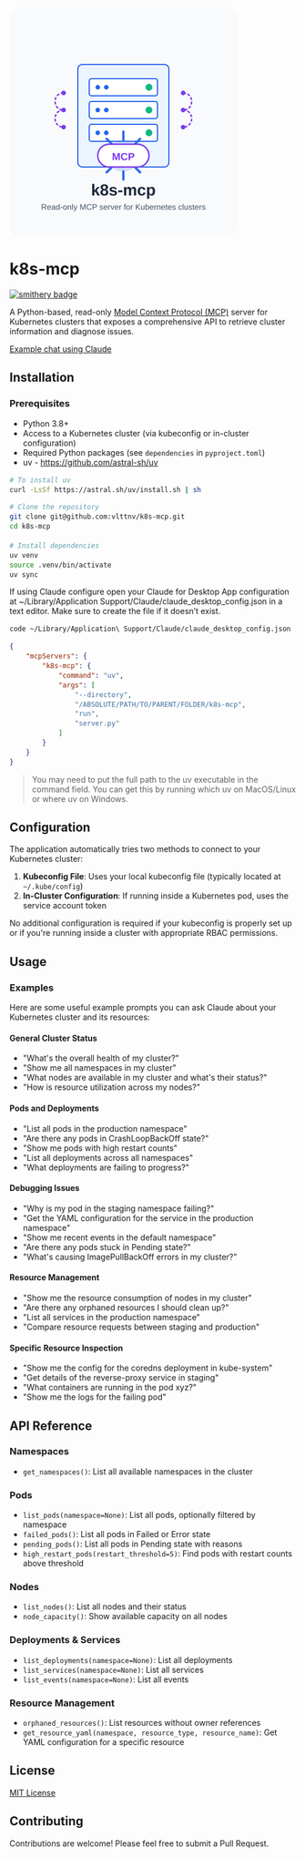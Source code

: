 <img src="./assets/logo.svg" alt="Allseer Logo" width="400" height="400" />

# k8s-mcp
[![smithery badge](https://smithery.ai/badge/@vlttnv/k8s-mcp)](https://smithery.ai/server/@vlttnv/k8s-mcp)

A Python-based, read-only [Model Context Protocol (MCP)](https://modelcontextprotocol.io/introduction) server for Kubernetes clusters that exposes a comprehensive API to retrieve cluster information and diagnose issues.

[Example chat using Claude](https://claude.ai/share/90ae39d3-a0c1-4065-ab79-45950b6b4806)

## Installation

### Prerequisites

- Python 3.8+
- Access to a Kubernetes cluster (via kubeconfig or in-cluster configuration)
- Required Python packages (see `dependencies` in `pyproject.toml`)
- uv - https://github.com/astral-sh/uv

```bash
# To install uv
curl -LsSf https://astral.sh/uv/install.sh | sh
```

```bash
# Clone the repository
git clone git@github.com:vlttnv/k8s-mcp.git
cd k8s-mcp

# Install dependencies
uv venv
source .venv/bin/activate
uv sync
```

If using Claude configure open your Claude for Desktop App configuration at ~/Library/Application Support/Claude/claude_desktop_config.json in a text editor. Make sure to create the file if it doesn’t exist.

```bash
code ~/Library/Application\ Support/Claude/claude_desktop_config.json
```

```json
{
    "mcpServers": {
        "k8s-mcp": {
            "command": "uv",
            "args": [
                "--directory",
                "/ABSOLUTE/PATH/TO/PARENT/FOLDER/k8s-mcp",
                "run",
                "server.py"
            ]
        }
    }
}
```

> You may need to put the full path to the uv executable in the command field. You can get this by running which uv on MacOS/Linux or where uv on Windows.

## Configuration

The application automatically tries two methods to connect to your Kubernetes cluster:

1. **Kubeconfig File**: Uses your local kubeconfig file (typically located at `~/.kube/config`)
2. **In-Cluster Configuration**: If running inside a Kubernetes pod, uses the service account token

No additional configuration is required if your kubeconfig is properly set up or if you're running inside a cluster with appropriate RBAC permissions.

## Usage

### Examples
Here are some useful example prompts you can ask Claude about your Kubernetes cluster and its resources:

#### General Cluster Status
- "What's the overall health of my cluster?"
- "Show me all namespaces in my cluster"
- "What nodes are available in my cluster and what's their status?"
- "How is resource utilization across my nodes?"

#### Pods and Deployments
- "List all pods in the production namespace"
- "Are there any pods in CrashLoopBackOff state?"
- "Show me pods with high restart counts"
- "List all deployments across all namespaces"
- "What deployments are failing to progress?"

#### Debugging Issues
- "Why is my pod in the staging namespace failing?"
- "Get the YAML configuration for the service in the production namespace"
- "Show me recent events in the default namespace"
- "Are there any pods stuck in Pending state?"
- "What's causing ImagePullBackOff errors in my cluster?"

#### Resource Management
- "Show me the resource consumption of nodes in my cluster"
- "Are there any orphaned resources I should clean up?"
- "List all services in the production namespace"
- "Compare resource requests between staging and production"

#### Specific Resource Inspection
- "Show me the config for the coredns deployment in kube-system"
- "Get details of the reverse-proxy service in staging"
- "What containers are running in the pod xyz?"
- "Show me the logs for the failing pod"

## API Reference

### Namespaces

- `get_namespaces()`: List all available namespaces in the cluster

### Pods

- `list_pods(namespace=None)`: List all pods, optionally filtered by namespace
- `failed_pods()`: List all pods in Failed or Error state
- `pending_pods()`: List all pods in Pending state with reasons
- `high_restart_pods(restart_threshold=5)`: Find pods with restart counts above threshold

### Nodes

- `list_nodes()`: List all nodes and their status
- `node_capacity()`: Show available capacity on all nodes

### Deployments & Services

- `list_deployments(namespace=None)`: List all deployments
- `list_services(namespace=None)`: List all services
- `list_events(namespace=None)`: List all events

### Resource Management

- `orphaned_resources()`: List resources without owner references
- `get_resource_yaml(namespace, resource_type, resource_name)`: Get YAML configuration for a specific resource

## License

[MIT License](LICENSE)

## Contributing

Contributions are welcome! Please feel free to submit a Pull Request.
